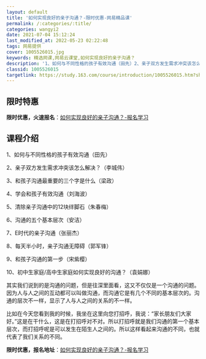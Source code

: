 ```yaml
---
layout: default
title: '如何实现良好的亲子沟通？-限时优惠-网易精品课'
permalink: /:categories/:title/
categories: wangyi2
date: 2021-07-04 15:12:24
last_modified_at: 2022-05-23 02:22:48
tags: 网易提供
cover: 1005526015.jpg
keywords: 精选网课,网易云课堂,如何实现良好的亲子沟通？
description: '1、如何与不同性格的孩子有效沟通（田先）2、亲子双方发生需求冲突该怎么解决？（李城伟）3、和孩子沟通最重要的三个字是什么'
classid: 1005526015
targetlink: https://study.163.com/course/introduction/1005526015.htm?share=1&shareId=1025206652&utm_campaign=share&utm_medium=iphoneShare&utm_source=&utm_u=1025206652
---
```


## 限时特惠

**限时优惠，火速报名**：[如何实现良好的亲子沟通？-报名学习](https://study.163.com/course/introduction/1005526015.htm?share=1&shareId=1025206652&utm_campaign=share&utm_medium=iphoneShare&utm_source=&utm_u=1025206652)

## 课程介绍

1、如何与不同性格的孩子有效沟通（田先）

2、亲子双方发生需求冲突该怎么解决？（李城伟）

3、和孩子沟通最重要的三个字是什么（梁政）

4、学会和孩子有效沟通（刘海波）

5、清除亲子沟通中的12块绊脚石（朱春梅）

6、沟通的五个基本层次（安洁）

7、E时代的亲子沟通（张丽杰）

8、每天半小时，亲子沟通无障碍（郭军锋）

9、和孩子沟通的第一步（宋紫樱）

10、初中生家庭/高中生家庭如何实现良好的沟通？（袁娟娜）



其实我们说到的是沟通的问题，但是往深里面看，这又不仅仅是一个沟通的问题。因为人与人之间的互动都可以叫做沟通，而沟通它是有几个不同的基本层次的。沟通的层次不一样，显示了人与人之间的关系的不一样。

比如在今天您看到我的时候，我坐在这里向您打招呼，我说：“家长朋友们大家好。”这是在干什么，这是在打招呼对不对。所以打招呼就是我们沟通的第一个基本层次，而打招呼呢是可以发生在陌生人之间的。所以这样看起来沟通的不同，也就代表了我们关系的不同。

**限时优惠，报名地址**：[如何实现良好的亲子沟通？-报名学习](https://study.163.com/course/introduction/1005526015.htm?share=1&shareId=1025206652&utm_campaign=share&utm_medium=iphoneShare&utm_source=&utm_u=1025206652)

